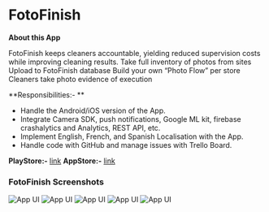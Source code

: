 # FotoFinish

**About this App**

FotoFinish keeps cleaners accountable, yielding reduced supervision costs while improving cleaning results. Take full inventory of photos from sites Upload to FotoFinish database Build your own “Photo Flow” per store Cleaners take photo evidence of execution

**Responsibilities:- **

- Handle the Android/iOS version of the App.
- Integrate Camera SDK, push notifications, Google ML kit, firebase crashalytics and Analytics, REST API, etc.
- Implement English, French, and Spanish Localisation with the App.
- Handle code with GitHub and manage issues with Trello Board.

**PlayStore:-** [link](https://play.google.com/store/apps/details?id=com.moderncleaning.fotofinish_client_app)
**AppStore:-** [link](https://apps.apple.com/in/app/fotofinish-remote/id1535271698)

### FotoFinish Screenshots

![App UI](/image1.PNG)
![App UI](/image2.PNG)
![App UI](/image3.PNG)
![App UI](/image4.PNG)
![App UI](/image5.PNG)

